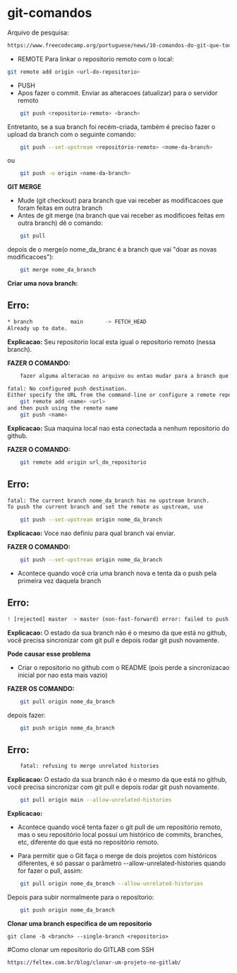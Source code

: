 # git-comandos

Arquivo de pesquisa:
```bash
https://www.freecodecamp.org/portuguese/news/10-comandos-do-git-que-todo-desenvolvedor-deveria-conhecer/
```

- REMOTE
Para linkar o repositorio remoto com o local:
```bash
git remote add origin <url-do-repositorio>
```

- PUSH
- Apos fazer o commit. Enviar as alteracoes (atualizar) para o servidor remoto

```bash
    git push <repositorio-remoto> <branch>
```

Entretanto, se a sua branch foi recém-criada, também é preciso fazer o upload da branch com o seguinte comando:

```bash
    git push --set-upstream <repositório-remoto> <nome-da-branch>
```

ou

```bash
    git push -u origin <nome-da-branch>
```

**GIT MERGE**
- Mude (git checkout) para branch que vai receber as modificacoes que foram feitas em outra branch
- Antes de git merge (na branch que vai receber as modificoes feitas em outra branch) dê o comando:

```bash
    git pull
```
depois de o merge(o nome_da_branc é a branch que vai "doar as novas modificacoes"):

```bash
    git merge nome_da_branch
```



**Criar uma nova branch:**



## Erro:

```bash
* branch            main       -> FETCH_HEAD
Already up to date.
```

**Explicacao:**
Seu repositorio local esta igual o repositorio remoto (nessa branch).

**FAZER O COMANDO:**

```bash
    fazer alguma alteracao no arquivo ou entao mudar para a branch que tem as modificacoes
```


```bash
fatal: No configured push destination.
Either specify the URL from the command-line or configure a remote repository using
    git remote add <name> <url>
and then push using the remote name
    git push <name>
```
**Explicacao:**
Sua maquina local nao esta conectada a nenhum repositorio do github.

**FAZER O COMANDO:**

```bash
    git remote add origin url_do_repositorio
```

## Erro:

```bash
fatal: The current branch nome_da_branch has no upstream branch.
To push the current branch and set the remote as upstream, use

    git push --set-upstream origin nome_da_branch
```

**Explicacao:**
Voce nao definiu para qual branch vai enviar.

**FAZER O COMANDO:**

```bash
    git push --set-upstream origin nome_da_branch
```

- Acontece quando você cria uma branch nova e tenta da o push pela primeira vez daquela branch

## Erro:

```bash
! [rejected] master -> master (non-fast-forward) error: failed to push some refs to 'https://github.com/USERNAME/REPOSITORY.git' hint: Updates were rejected because the tip of your current branch is behind hint: its remote counterpart. Integrate the remote changes (e.g. hint: 'git pull ...') before pushing again. hint: See the 'Note about fast-forwards' in 'git push --help' for details.
```

**Explicacao:**
O estado da sua branch não é o mesmo da que está no github, você precisa sincronizar com git pull e depois rodar git push novamente.

**Pode causar esse problema** 
- Criar o repositorio no github com o README (pois perde a sincronizacao inicial por nao esta mais vazio)

**FAZER OS COMANDO:**

```bash
    git pull origin nome_da_branch
```
depois fazer:

```bash
    git push origin nome_da_branch
```

## Erro:

```bash
    fatal: refusing to merge unrelated histories
```

**Explicacao:**
O estado da sua branch não é o mesmo da que está no github, você precisa sincronizar com git pull e depois rodar git push novamente.

```bash
    git pull origin main --allow-unrelated-histories
```

**Explicacao:**
- Acontece quando você tenta fazer o git pull de um repositório remoto, mas o seu repositório local possuí um histórico de commits, branches, etc, diferente do que está no repositório remoto.

- Para permitir que o Git faça o merge de dois projetos com históricos diferentes, é só passar o parâmetro --allow-unrelated-histories quando for fazer o pull, assim:

```bash
    git pull origin nome_da_branch --allow-unrelated-histories
```

Depois para subir normalmente para o repositorio:

```bash
    git push origin nome_da_branch
```

**Clonar uma branch especifica de um repositorio**
````
git clone -b <branch> --single-branch <repositorio>
````

#Como clonar um repositorio do GITLAB com SSH
````
https://feltex.com.br/blog/clonar-um-projeto-no-gitlab/
````

